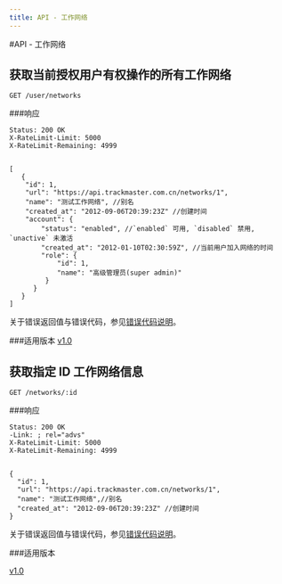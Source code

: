 ```yaml
---
title: API - 工作网络
---
```

#API - 工作网络

<h2 id="p1">获取当前授权用户有权操作的所有工作网络</h2>

    GET /user/networks

###响应
<pre class="headers">
<code>Status: 200 OK
X-RateLimit-Limit: 5000
X-RateLimit-Remaining: 4999
</code></pre>
<pre class="highlight">
<code class="language-javascript">
[
   {
    "id": 1,
    "url": "https://api.trackmaster.com.cn/networks/1",
    "name": "测试工作网络", //别名
    "created_at": "2012-09-06T20:39:23Z" //创建时间
    "account": {
        "status": "enabled", //`enabled` 可用, `disabled` 禁用, `unactive` 未激活
        "created_at": "2012-01-10T02:30:59Z", //当前用户加入网络的时间
        "role": {
            "id": 1,
            "name": "高级管理员(super admin)"
         }
      }
   }
]
</code></pre>

关于错误返回值与错误代码，参见[错误代码说明][apiCommon]。


###适用版本
[v1.0][version]


<h2 id="p2">获取指定 ID 工作网络信息</h2>

    GET /networks/:id

###响应
<pre class="headers">
<code>Status: 200 OK
-Link: <http://api.trackmaster.com.cn/networks/1/advertisers>; rel="advs"
X-RateLimit-Limit: 5000
X-RateLimit-Remaining: 4999
</code></pre>
<pre class="highlight">
<code class="language-javascript">
{
  "id": 1,
  "url": "https://api.trackmaster.com.cn/networks/1",
  "name": "测试工作网络",//别名
  "created_at": "2012-09-06T20:39:23Z" //创建时间
}
</code></pre>

关于错误返回值与错误代码，参见[错误代码说明][apiCommon]。


###适用版本

[v1.0][version]


[version]: /trackmaster/v1/apiVersion/
[apiCommon]:/trackmaster/v1/apiCommon/#p5
